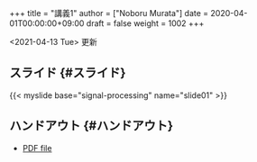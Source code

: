 +++
title = "講義1"
author = ["Noboru Murata"]
date = 2020-04-01T00:00:00+09:00
draft = false
weight = 1002
+++

<span class="timestamp-wrapper"><span class="timestamp">&lt;2021-04-13 Tue&gt; </span></span> 更新


## スライド {#スライド}

{{< myslide base="signal-processing" name="slide01" >}}


## ハンドアウト {#ハンドアウト}

-   [PDF file](https://noboru-murata.github.io/signal-processing/pdfs/slide01.pdf)